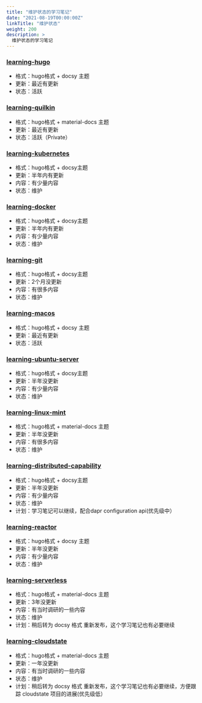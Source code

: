 ```yaml
---
title: "维护状态的学习笔记"
date: "2021-08-19T00:00:00Z"
linkTitle: "维护状态"
weight: 200
description: >
  维护状态的学习笔记
---
```


### [learning-hugo](https://github.com/skyao/learning-hugo)

- 格式：hugo格式 + docsy 主题
- 更新：最近有更新
- 状态：活跃

### [learning-quilkin](https://github.com/skyao/learning-quilkin) 

- 格式：hugo格式 + material-docs 主题
- 更新：最近有更新
- 状态：活跃（Private）

### [learning-kubernetes](https://github.com/skyao/learning-kubernetes)

- 格式：hugo格式 + docsy主题
- 更新：半年内有更新
- 内容：有少量内容
- 状态：维护

### [learning-docker](https://github.com/skyao/learning-docker)

- 格式：hugo格式 + docsy主题
- 更新：半年内有更新
- 内容：有少量内容
- 状态：维护

### [learning-git](https://github.com/skyao/learning-git)

- 格式：hugo格式 + docsy主题
- 更新：2个月没更新
- 内容：有很多内容
- 状态：维护

### [learning-macos](https://github.com/skyao/learning-macos)

- 格式：hugo格式 + docsy 主题
- 更新：最近有更新
- 状态：活跃

### [learning-ubuntu-server](https://github.com/skyao/learning-ubuntu-server)

- 格式：hugo格式 + docsy主题
- 更新：半年没更新
- 内容：有少量内容
- 状态：维护

### [learning-linux-mint](https://github.com/skyao/learning-linux-mint)

- 格式：hugo格式 + material-docs 主题
- 更新：半年没更新
- 内容：有很多内容
- 状态：维护

### [learning-distributed-capability](https://github.com/skyao/learning-distributed-capability)

- 格式：hugo格式 + docsy主题
- 更新：半年没更新
- 内容：有少量内容
- 状态：维护
- 计划：学习笔记可以继续，配合dapr configuration api(优先级中）

### [learning-reactor](https://github.com/skyao/learning-reactor)

- 格式：hugo格式 + docsy 主题
- 更新：半年没更新
- 内容：有少量内容
- 状态：维护

### [learning-serverless](https://github.com/skyao/learning-serverless)

- 格式：hugo格式 + material-docs 主题
- 更新：3年没更新
- 内容：有当时调研的一些内容
- 状态：维护
- 计划：稍后转为 docsy 格式 重新发布，这个学习笔记也有必要继续

### [learning-cloudstate](https://github.com/skyao/learning-cloudstate)

- 格式：hugo格式 + material-docs 主题
- 更新：一年没更新
- 内容：有当时调研的一些内容
- 状态：维护
- 计划：稍后转为 docsy 格式 重新发布，这个学习笔记也有必要继续，方便跟踪 cloudstate 项目的进展(优先级低）



